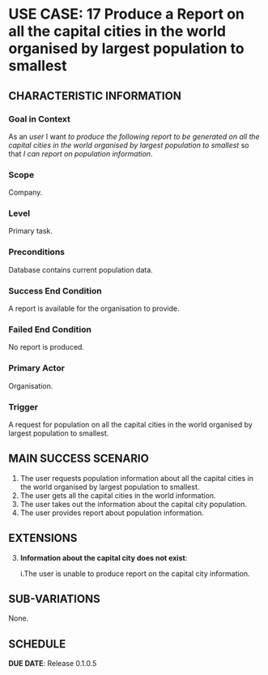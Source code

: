 # USE CASE: 17 Produce a Report on all the capital cities in the world organised by largest population to smallest


## CHARACTERISTIC INFORMATION

### Goal in Context

As an *user* I want *to produce the following report to be generated
on all the capital cities in the world organised by largest population to smallest* so that *I can report on population information*.

### Scope

Company.

### Level

Primary task.

### Preconditions

Database contains current population data.

### Success End Condition

A report is available for the organisation to provide.

### Failed End Condition

No report is produced.

### Primary Actor

Organisation.

### Trigger

A request for population on all the capital cities in the world organised by largest population to smallest.

## MAIN SUCCESS SCENARIO

1. The user requests population information about all the capital cities in the world organised by largest population to smallest.
2. The user gets all the capital cities in the world information.
3. The user takes out the information about the capital city population.
4. The user provides report about population information.

## EXTENSIONS

3. **Information about the capital city does not exist**:

   i.The user is unable to produce report on the capital city information.

## SUB-VARIATIONS

None.

## SCHEDULE

**DUE DATE**: Release 0.1.0.5
